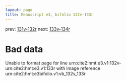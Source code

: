 ```yaml
---
layout: page
title: Manuscript e3, bifolio 132v-133r
---
```


prev: [131v-132r](../131v-132r/) next: [133v-134r](../133v-134r/)

# Bad data

Unable to format page for line urn:cite2:hmt:e3.v1:132v-urn:cite2:hmt:e3.v1:133r with image reference urn:cite2:hmt:e3bifolio.v1:vb_132v_133r
